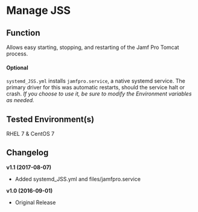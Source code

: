# Manage JSS

## Function
Allows easy starting, stopping, and restarting of the Jamf Pro Tomcat process.

#### Optional
`systemd_JSS.yml` installs `jamfpro.service`, a native systemd service.  The primary driver for this was automatic restarts, should the service halt or crash.  *If you choose to use it, be sure to modify the Environment variables as needed.*

## Tested Environment(s)
RHEL 7 & CentOS 7

## Changelog

**v1.1 (2017-08-07)**
* Added systemd_JSS.yml and files/jamfpro.service

**v1.0 (2016-09-01)**
* Original Release

